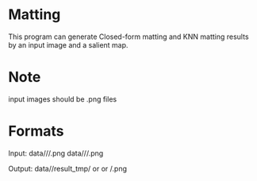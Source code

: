 # Matting
This program can generate Closed-form matting and KNN matting results by an input image and a salient map.

# Note 
input images should be .png files

# Formats
Input:
data/<your image dir>/<original images>/<num>.png
data/<your image dir>/<salient maps>/<num>.png

Output:
data/<your image dir>/result_tmp/<knn> or <cf> or <cmp>/<num>.png
